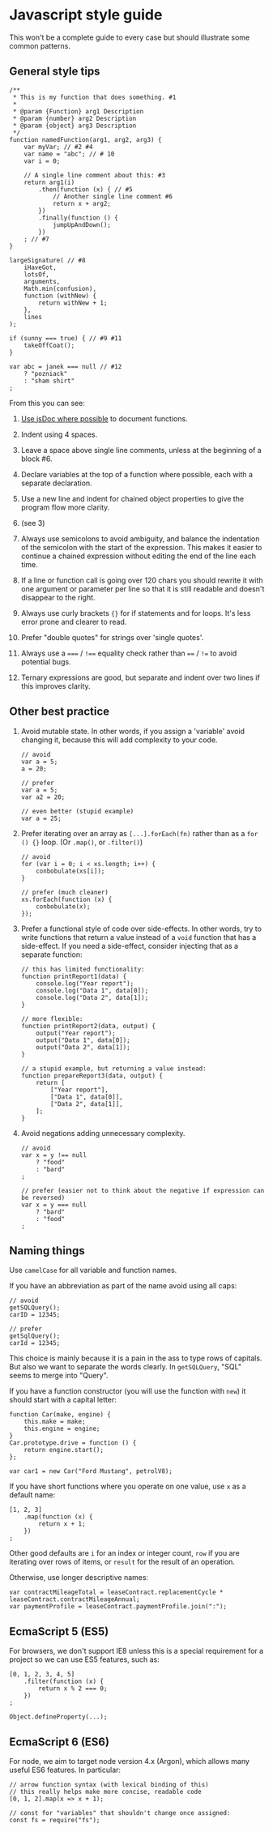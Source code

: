 # Javascript style guide

This won't be a complete guide to every case but should illustrate some common patterns.

## General style tips

<!-- language: lang-js -->
```
/**
 * This is my function that does something. #1
 *
 * @param {Function} arg1 Description
 * @param {number} arg2 Description
 * @param {object} arg3 Description
 */
function namedFunction(arg1, arg2, arg3) {
    var myVar; // #2 #4
    var name = "abc"; // # 10
    var i = 0;
    
    // A single line comment about this: #3
    return arg1(i)
        .then(function (x) { // #5
            // Another single line comment #6
            return x + arg2;
        })
        .finally(function () {
            jumpUpAndDown();
        })
    ; // #7
}

largeSignature( // #8
    iHaveGot,
    lotsOf,
    arguments,
    Math.min(confusion),
    function (withNew) {
        return withNew + 1;
    },
    lines
);

if (sunny === true) { // #9 #11
    takeOffCoat();
}

var abc = janek === null // #12
    ? "pozniack"
    : "sham shirt"
;

```

From this you can see:

1. [Use jsDoc where possible](http://usejsdoc.org/) to document functions.

2. Indent using 4 spaces.

3. Leave a space above single line comments, unless at the beginning of a block #6.

4. Declare variables at the top of a function where possible, each with a separate declaration.

5. Use a new line and indent for chained object properties to give the program flow more clarity.

6. (see 3)

7. Always use semicolons to avoid ambiguity, and balance the indentation of the semicolon with the start of the
expression. This makes it easier to continue a chained expression without editing the end of the line each time.

8. If a line or function call is going over 120 chars you should rewrite it with one argument or parameter per line
so that it is still readable and doesn't disappear to the right.

9. Always use curly brackets `{}` for if statements and for loops. It's less error prone and clearer to read.

10. Prefer "double quotes" for strings over 'single quotes'.

11. Always use a `===` / `!==` equality check rather than `==` / `!=` to avoid potential bugs.

12. Ternary expressions are good, but separate and indent over two lines if this improves clarity.


## Other best practice

1. Avoid mutable state. In other words, if you assign a 'variable' avoid changing it, because this will add complexity
to your code.

    <!-- language: lang-js -->
    ```
    // avoid
    var a = 5;
    a = 20;

    // prefer
    var a = 5;
    var a2 = 20;

    // even better (stupid example)
    var a = 25;

    ```

2. Prefer iterating over an array as `[...].forEach(fn)` rather than as a `for () {}` loop. (Or `.map()`, or
`.filter()`)

    <!-- language: lang-js -->
    ```
    // avoid
    for (var i = 0; i < xs.length; i++) {
        conbobulate(xs[i]);
    }

    // prefer (much cleaner)
    xs.forEach(function (x) {
        conbobulate(x);
    });
    ```

3. Prefer a functional style of code over side-effects. In other words, try to write functions that return a value
instead of a `void` function that has a side-effect. If you need a side-effect, consider injecting that as a separate
function:

    <!-- language: lang-js -->
    ```
    // this has limited functionality:
    function printReport1(data) {
        console.log("Year report");
        console.log("Data 1", data[0]);
        console.log("Data 2", data[1]);
    }

    // more flexible:
    function printReport2(data, output) {
        output("Year report");
        output("Data 1", data[0]);
        output("Data 2", data[1]);
    }

    // a stupid example, but returning a value instead:
    function prepareReport3(data, output) {
        return [
            ["Year report"],
            ["Data 1", data[0]],
            ["Data 2", data[1]],
        ];
    }
    ```

4. Avoid negations adding unnecessary complexity.

    <!-- language: lang-js -->
    ```
    // avoid
    var x = y !== null
        ? "food"
        : "bard"
    ;

    // prefer (easier not to think about the negative if expression can be reversed)
    var x = y === null
        ? "bard"
        : "food"
    ;
    ```

## Naming things

Use `camelCase` for all variable and function names.

If you have an abbreviation as part of the name avoid using all caps:

<!-- language: lang-js -->
```
// avoid
getSQLQuery();
carID = 12345;

// prefer
getSqlQuery();
carId = 12345;
```

This choice is mainly because it is a pain in the ass to type rows of capitals. But also we want to separate the words
clearly. In `getSQLQuery`, "SQL" seems to merge into "Query".

If you have a function constructor (you will use the function with `new`) it should start with a capital letter:

<!-- language: lang-js -->
```
function Car(make, engine) {
    this.make = make;
    this.engine = engine;
}
Car.prototype.drive = function () {
    return engine.start();
};

var car1 = new Car("Ford Mustang", petrolV8);
```

If you have short functions where you operate on one value, use `x` as a default name:

<!-- language: lang-js -->
```
[1, 2, 3]
    .map(function (x) {
        return x + 1;
    })
;
```

Other good defaults are `i` for an index or integer count, `row` if you are iterating over rows of items, or `result` 
for the result of an operation.

Otherwise, use longer descriptive names:

<!-- language: lang-js -->
```
var contractMileageTotal = leaseContract.replacementCycle * leaseContract.contractMileageAnnual;
var paymentProfile = leaseContract.paymentProfile.join(":");
```


## EcmaScript 5 (ES5)

For browsers, we don't support IE8 unless this is a special requirement for a project so we can use ES5 features, such as:

<!-- language: lang-js -->
```
[0, 1, 2, 3, 4, 5]
    .filter(function (x) {
        return x % 2 === 0;
    })
;

Object.defineProperty(...);
```


## EcmaScript 6 (ES6)

For node, we aim to target node version 4.x (Argon), which allows many useful ES6 features. In particular:

<!-- language: lang-js -->
```
// arrow function syntax (with lexical binding of this)
// this really helps make more concise, readable code
[0, 1, 2].map(x => x + 1);

// const for "variables" that shouldn't change once assigned:
const fs = require("fs");
```

